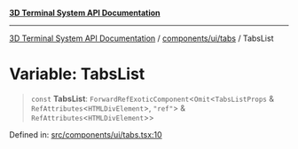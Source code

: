 [**3D Terminal System API Documentation**](../../../../README.md)

***

[3D Terminal System API Documentation](../../../../README.md) / [components/ui/tabs](../README.md) / TabsList

# Variable: TabsList

> `const` **TabsList**: `ForwardRefExoticComponent`\<`Omit`\<`TabsListProps` & `RefAttributes`\<`HTMLDivElement`\>, `"ref"`\> & `RefAttributes`\<`HTMLDivElement`\>\>

Defined in: [src/components/ui/tabs.tsx:10](https://github.com/Dicommunitas/ThreeJS_Terminal_3D/blob/99a29fe17cab393c4120b6b5906a4ebb1fb3c239/src/components/ui/tabs.tsx#L10)
